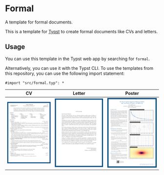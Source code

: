 # Formal

A template for formal documents.

This is a template for [Typst](httpss://typst.app) to create formal documents like CVs and letters.

## Usage

You can use this template in the Typst web app by searching for `formal`.

Alternatively, you can use it with the Typst CLI. To use the templates from this repository, you can use the following import statement:

```typst
#import "src/formal.typ": *
```

| CV | Letter | Poster |
|---|---|---|
| [![CV Preview](docs/formal-cv.png)](docs/formal-cv.png) | [![Letter Preview](docs/formal-letter.png)](docs/formal-letter.png) | [![Poster Preview](docs/formal-poster.png)](docs/formal-poster.png) |

